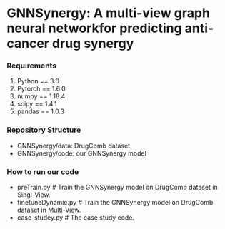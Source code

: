 # GNNSynergy: A multi-view graph neural networkfor predicting anti-cancer drug synergy

### Requirements
1. Python == 3.8
1. Pytorch == 1.6.0
1. numpy == 1.18.4
1. scipy == 1.4.1
1. pandas == 1.0.3
### Repository Structure
- GNNSynergy/data: DrugComb dataset
- GNNSynergy/code: our GNNSynergy model

### How to run our code
- preTrain.py # Train the GNNSynergy model on DrugComb dataset in Singl-View.
- finetuneDynamic.py # Train the GNNSynergy model on DrugComb dataset in Multi-View.
- case_studey.py # The case study code.
